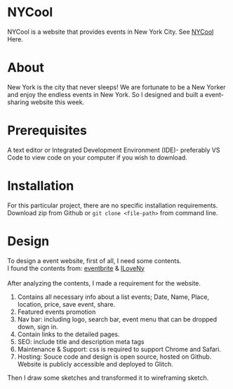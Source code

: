 # NYCool

NYCool is a website that provides events in New York City. 
See [NYCool](https://rebeccazhou666-dwd-hw2.glitch.me/) Here.

# About
New York is the city that never sleeps! We are fortunate to be a New Yorker and enjoy the endless events in New York. So I designed and built a event-sharing website this week.

# Prerequisites
A text editor or Integrated Development Environment (IDE)- preferably VS Code to view code on your computer if you wish to download.

# Installation
For this particular project, there are no specific installation requirements. Download zip from Github or ```git clone <file-path>``` from command line. 

# Design

To design a event website, first of all, I need some contents.<br />
I found the contents from: [eventbrite](https://www.eventbrite.com/d/ny--new-york/events/) & [ILoveNy](https://www.iloveny.com/)<br />
<br />
After analyzing the contents, I made a requirement for the website.


1. Contains all necessary info about a list events; Date, Name, Place, location, price, save event, share.
2. Featured events promotion
3. Nav bar: including logo, search bar, event menu that can be dropped down, sign in. 
4. Contain links to the detailed pages.
5. SEO: include title and description meta tags
6. Maintenance & Support: css is required to support Chrome and Safari.
7. Hosting: Souce code and design is open source, hosted on Github. Website is publicly accessible and deployed to Glitch.


Then I draw some sketches and transformed it to wireframing sketch.
